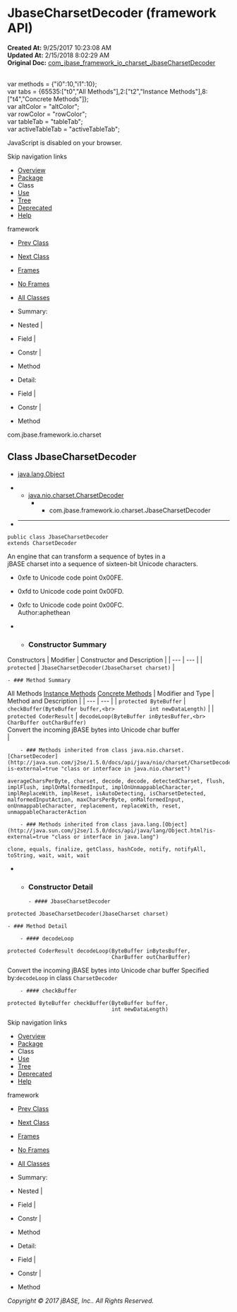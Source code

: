 # JbaseCharsetDecoder (framework   API)

**Created At:** 9/25/2017 10:23:08 AM  
**Updated At:** 2/15/2018 8:02:29 AM  
**Original Doc:** [com_jbase_framework_io_charset_JbaseCharsetDecoder](https://docs.jbase.com/39221-charset/com_jbase_framework_io_charset_JbaseCharsetDecoder)  

<!--<br>    try {<br>        if (location.href.indexOf('is-external=true') == -1) {<br>            parent.document.title="JbaseCharsetDecoder (framework   API)";<br>        }<br>    }<br>    catch(err) {<br>    }<br>//--><br>var methods = {"i0":10,"i1":10};<br>var tabs = {65535:["t0","All Methods"],2:["t2","Instance Methods"],8:["t4","Concrete Methods"]};<br>var altColor = "altColor";<br>var rowColor = "rowColor";<br>var tableTab = "tableTab";<br>var activeTableTab = "activeTableTab";
JavaScript is disabled on your browser.

Skip navigation links

- [Overview](../../../../../overview-summary.html)
- [Package](/39221-charset/com_jbase_framework_io_charset_package-summary)
- Class
- [Use](/39222-class-use/com_jbase_framework_io_charset_class-use_JbaseCharsetDecoder)
- [Tree](/39221-charset/com_jbase_framework_io_charset_package-tree)
- [Deprecated](../../../../../deprecated-list.html)
- [Help](../../../../../help-doc.html)


framework <br>

- [Prev Class](/39221-charset/com_jbase_framework_io_charset_JbaseCharset "class in com.jbase.framework.io.charset")
- [Next Class](/39221-charset/com_jbase_framework_io_charset_JbaseCharsetEncoder "class in com.jbase.framework.io.charset")


- [Frames](../../../../../index.html?com/jbase/framework/io/charset//39221-charset/com_jbase_framework_io_charset_JbaseCharsetDecoder)
- [No Frames](/39221-charset/com_jbase_framework_io_charset_JbaseCharsetDecoder)


- [All Classes](../../../../../allclasses-noframe.html)


<!--<br>  allClassesLink = document.getElementById("allclasses\_navbar\_top");<br>  if(window==top) {<br>    allClassesLink.style.display = "block";<br>  }<br>  else {<br>    allClassesLink.style.display = "none";<br>  }<br>  //-->

- Summary:
- Nested |
- Field |
- Constr |
- Method


- Detail:
- Field |
- Constr |
- Method

com.jbase.framework.io.charset

## Class JbaseCharsetDecoder

- [java.lang.Object](http://java.sun.com/j2se/1.5.0/docs/api/java/lang/Object.html?is-external=true "class or interface in java.lang")
- - [java.nio.charset.CharsetDecoder](http://java.sun.com/j2se/1.5.0/docs/api/java/nio/charset/CharsetDecoder.html?is-external=true "class or interface in java.nio.charset")
    - - com.jbase.framework.io.charset.JbaseCharsetDecoder


- * * *


```
public class JbaseCharsetDecoder
extends CharsetDecoder
```

An engine that can transform a sequence of bytes in a<br> jBASE charset into a sequence of sixteen-bit Unicode characters.<br>


- 0xfe to Unicode code point 0x00FE.<br>
- 0xfd to Unicode code point 0x00FD.<br>
- 0xfc to Unicode code point 0x00FC.<br>
Author:aphethean

- - ### Constructor Summary


Constructors | Modifier | Constructor and Description |
| --- | --- |
| `protected` | `JbaseCharsetDecoder(JbaseCharset charset)`  |


    - ### Method Summary


All Methods [Instance Methods](javascript:show%282%29;) [Concrete Methods](javascript:show%288%29;) | Modifier and Type | Method and Description |
| --- | --- |
| `protected ByteBuffer` | `checkBuffer(ByteBuffer buffer,<br>           int newDataLength)`  |
| `protected CoderResult` | `decodeLoop(ByteBuffer inBytesBuffer,<br>          CharBuffer outCharBuffer)`<br>Convert the incoming jBASE bytes into Unicode char buffer<br> |


        - ### Methods inherited from class java.nio.charset.[CharsetDecoder](http://java.sun.com/j2se/1.5.0/docs/api/java/nio/charset/CharsetDecoder.html?is-external=true "class or interface in java.nio.charset")
`averageCharsPerByte, charset, decode, decode, detectedCharset, flush, implFlush, implOnMalformedInput, implOnUnmappableCharacter, implReplaceWith, implReset, isAutoDetecting, isCharsetDetected, malformedInputAction, maxCharsPerByte, onMalformedInput, onUnmappableCharacter, replacement, replaceWith, reset, unmappableCharacterAction`


        - ### Methods inherited from class java.lang.[Object](http://java.sun.com/j2se/1.5.0/docs/api/java/lang/Object.html?is-external=true "class or interface in java.lang")
`clone, equals, finalize, getClass, hashCode, notify, notifyAll, toString, wait, wait, wait`

- - ### Constructor Detail

        - #### JbaseCharsetDecoder

```
protected JbaseCharsetDecoder(JbaseCharset charset)
```


    - ### Method Detail

        - #### decodeLoop

```
protected CoderResult decodeLoop(ByteBuffer inBytesBuffer,
                                 CharBuffer outCharBuffer)
```

Convert the incoming jBASE bytes into Unicode char buffer
Specified by:`decodeLoop` in class `CharsetDecoder`


        - #### checkBuffer

```
protected ByteBuffer checkBuffer(ByteBuffer buffer,
                                 int newDataLength)
```

Skip navigation links

- [Overview](../../../../../overview-summary.html)
- [Package](/39221-charset/com_jbase_framework_io_charset_package-summary)
- Class
- [Use](/39222-class-use/com_jbase_framework_io_charset_class-use_JbaseCharsetDecoder)
- [Tree](/39221-charset/com_jbase_framework_io_charset_package-tree)
- [Deprecated](../../../../../deprecated-list.html)
- [Help](../../../../../help-doc.html)


framework <br>

- [Prev Class](/39221-charset/com_jbase_framework_io_charset_JbaseCharset "class in com.jbase.framework.io.charset")
- [Next Class](/39221-charset/com_jbase_framework_io_charset_JbaseCharsetEncoder "class in com.jbase.framework.io.charset")


- [Frames](../../../../../index.html?com/jbase/framework/io/charset//39221-charset/com_jbase_framework_io_charset_JbaseCharsetDecoder)
- [No Frames](/39221-charset/com_jbase_framework_io_charset_JbaseCharsetDecoder)


- [All Classes](../../../../../allclasses-noframe.html)


<!--<br>  allClassesLink = document.getElementById("allclasses\_navbar\_bottom");<br>  if(window==top) {<br>    allClassesLink.style.display = "block";<br>  }<br>  else {<br>    allClassesLink.style.display = "none";<br>  }<br>  //-->

- Summary:
- Nested |
- Field |
- Constr |
- Method


- Detail:
- Field |
- Constr |
- Method

*Copyright © 2017 jBASE, Inc.. All Rights Reserved.*
